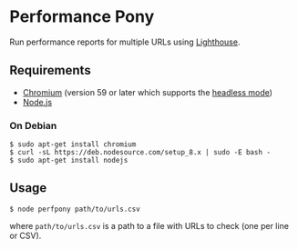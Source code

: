 # Performance Pony

Run performance reports for multiple URLs using  [Lighthouse](https://github.com/GoogleChrome/lighthouse).

## Requirements

- [Chromium](https://www.chromium.org) (version 59 or later which supports the [headless mode](https://developers.google.com/web/updates/2017/04/headless-chrome))
- [Node.js](https://nodejs.org)

### On Debian

	$ sudo apt-get install chromium
	$ curl -sL https://deb.nodesource.com/setup_8.x | sudo -E bash -
	$ sudo apt-get install nodejs


## Usage

	$ node perfpony path/to/urls.csv

where `path/to/urls.csv` is a path to a file with URLs to check (one per line or CSV).
